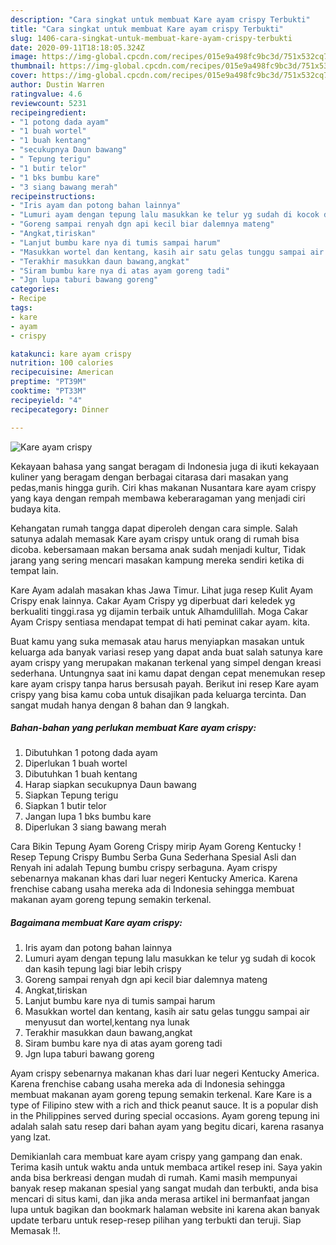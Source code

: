 ```yaml
---
description: "Cara singkat untuk membuat Kare ayam crispy Terbukti"
title: "Cara singkat untuk membuat Kare ayam crispy Terbukti"
slug: 1406-cara-singkat-untuk-membuat-kare-ayam-crispy-terbukti
date: 2020-09-11T18:18:05.324Z
image: https://img-global.cpcdn.com/recipes/015e9a498fc9bc3d/751x532cq70/kare-ayam-crispy-foto-resep-utama.jpg
thumbnail: https://img-global.cpcdn.com/recipes/015e9a498fc9bc3d/751x532cq70/kare-ayam-crispy-foto-resep-utama.jpg
cover: https://img-global.cpcdn.com/recipes/015e9a498fc9bc3d/751x532cq70/kare-ayam-crispy-foto-resep-utama.jpg
author: Dustin Warren
ratingvalue: 4.6
reviewcount: 5231
recipeingredient:
- "1 potong dada ayam"
- "1 buah wortel"
- "1 buah kentang"
- "secukupnya Daun bawang"
- " Tepung terigu"
- "1 butir telor"
- "1 bks bumbu kare"
- "3 siang bawang merah"
recipeinstructions:
- "Iris ayam dan potong bahan lainnya"
- "Lumuri ayam dengan tepung lalu masukkan ke telur yg sudah di kocok dan kasih tepung lagi biar lebih crispy"
- "Goreng sampai renyah dgn api kecil biar dalemnya mateng"
- "Angkat,tiriskan"
- "Lanjut bumbu kare nya di tumis sampai harum"
- "Masukkan wortel dan kentang, kasih air satu gelas tunggu sampai air menyusut dan wortel,kentang nya lunak"
- "Terakhir masukkan daun bawang,angkat"
- "Siram bumbu kare nya di atas ayam goreng tadi"
- "Jgn lupa taburi bawang goreng"
categories:
- Recipe
tags:
- kare
- ayam
- crispy

katakunci: kare ayam crispy 
nutrition: 100 calories
recipecuisine: American
preptime: "PT39M"
cooktime: "PT33M"
recipeyield: "4"
recipecategory: Dinner

---
```



![Kare ayam crispy](https://img-global.cpcdn.com/recipes/015e9a498fc9bc3d/751x532cq70/kare-ayam-crispy-foto-resep-utama.jpg)

Kekayaan bahasa yang sangat beragam di Indonesia juga di ikuti kekayaan kuliner yang beragam dengan berbagai citarasa dari masakan yang pedas,manis hingga gurih. Ciri khas makanan Nusantara kare ayam crispy yang kaya dengan rempah membawa keberaragaman yang menjadi ciri budaya kita.


Kehangatan rumah tangga dapat diperoleh dengan cara simple. Salah satunya adalah memasak Kare ayam crispy untuk orang di rumah bisa dicoba. kebersamaan makan bersama anak sudah menjadi kultur, Tidak jarang yang sering mencari masakan kampung mereka sendiri ketika di tempat lain.

Kare Ayam adalah masakan khas Jawa Timur. Lihat juga resep Kulit Ayam Crispy enak lainnya. Cakar Ayam Crispy yg diperbuat dari keledek yg berkualiti tinggi.rasa yg dijamin terbaik untuk Alhamdulillah. Moga Cakar Ayam Crispy sentiasa mendapat tempat di hati peminat cakar ayam. kita.

Buat kamu yang suka memasak atau harus menyiapkan masakan untuk keluarga ada banyak variasi resep yang dapat anda buat salah satunya kare ayam crispy yang merupakan makanan terkenal yang simpel dengan kreasi sederhana. Untungnya saat ini kamu dapat dengan cepat menemukan resep kare ayam crispy tanpa harus bersusah payah.
Berikut ini resep Kare ayam crispy yang bisa kamu coba untuk disajikan pada keluarga tercinta. Dan sangat mudah hanya dengan 8 bahan dan 9 langkah.


<!--inarticleads1-->

##### Bahan-bahan yang perlukan membuat Kare ayam crispy:

1. Dibutuhkan 1 potong dada ayam
1. Diperlukan 1 buah wortel
1. Dibutuhkan 1 buah kentang
1. Harap siapkan secukupnya Daun bawang
1. Siapkan  Tepung terigu
1. Siapkan 1 butir telor
1. Jangan lupa 1 bks bumbu kare
1. Diperlukan 3 siang bawang merah


Cara Bikin Tepung Ayam Goreng Crispy mirip Ayam Goreng Kentucky ! Resep Tepung Crispy Bumbu Serba Guna Sederhana Spesial Asli dan Renyah ini adalah Tepung bumbu crispy serbaguna. Ayam crispy sebenarnya makanan khas dari luar negeri Kentucky America. Karena frenchise cabang usaha mereka ada di Indonesia sehingga membuat makanan ayam goreng tepung semakin terkenal. 

<!--inarticleads2-->

##### Bagaimana membuat  Kare ayam crispy:

1. Iris ayam dan potong bahan lainnya
1. Lumuri ayam dengan tepung lalu masukkan ke telur yg sudah di kocok dan kasih tepung lagi biar lebih crispy
1. Goreng sampai renyah dgn api kecil biar dalemnya mateng
1. Angkat,tiriskan
1. Lanjut bumbu kare nya di tumis sampai harum
1. Masukkan wortel dan kentang, kasih air satu gelas tunggu sampai air menyusut dan wortel,kentang nya lunak
1. Terakhir masukkan daun bawang,angkat
1. Siram bumbu kare nya di atas ayam goreng tadi
1. Jgn lupa taburi bawang goreng


Ayam crispy sebenarnya makanan khas dari luar negeri Kentucky America. Karena frenchise cabang usaha mereka ada di Indonesia sehingga membuat makanan ayam goreng tepung semakin terkenal. Kare Kare is a type of Filipino stew with a rich and thick peanut sauce. It is a popular dish in the Philippines served during special occasions. Ayam goreng tepung ini adalah salah satu resep dari bahan ayam yang begitu dicari, karena rasanya yang lzat. 

Demikianlah cara membuat kare ayam crispy yang gampang dan enak. Terima kasih untuk waktu anda untuk membaca artikel resep ini. Saya yakin anda bisa berkreasi dengan mudah di rumah. Kami masih mempunyai banyak resep makanan spesial yang sangat mudah dan terbukti, anda bisa mencari di situs kami, dan jika anda merasa artikel ini bermanfaat jangan lupa untuk bagikan dan bookmark halaman website ini karena akan banyak update terbaru untuk resep-resep pilihan yang terbukti dan teruji. Siap Memasak !!. 
